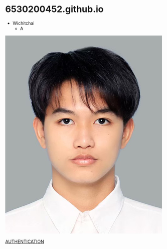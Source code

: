 # 6530200452.github.io
- Wichitchai
  - A


![Profile](Profile.jpg)

[AUTHENTICATION](authentication)


